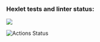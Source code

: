 ### Hexlet tests and linter status:  
<a href="https://codeclimate.com/github/darrriakurochka21092019/frontend-project-44/maintainability"> 
    <img src="https://api.codeclimate.com/v1/badges/8650ba7fd3b1ec7f042e/maintainability" /> 
</a> 

![Actions Status](https://github.com/darrriakurochka21092019/frontend-project-44/workflows/Lint/badge.svg) 
